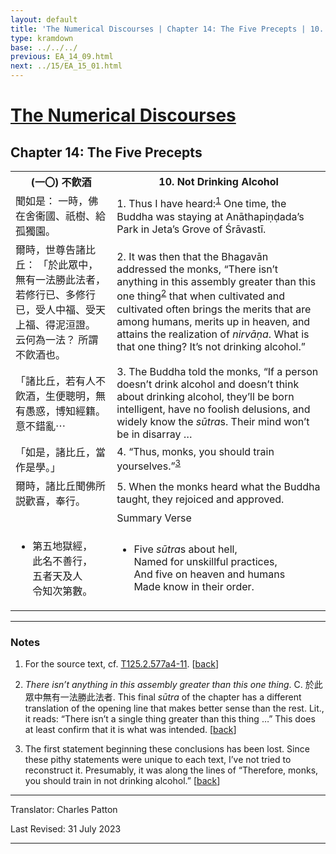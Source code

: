 ```yaml
---
layout: default
title: 'The Numerical Discourses | Chapter 14: The Five Precepts | 10. Not Drinking Alcohol'
type: kramdown
base: ../../../
previous: EA_14_09.html
next: ../15/EA_15_01.html
---
```


<h1><a href='../index.html'>The Numerical Discourses</a></h1>
<h2>Chapter 14: The Five Precepts</h2>

<table class="trans">
  <th class='ch'>(一〇) 不飮酒</th>
  <th class='en'>10. Not Drinking Alcohol</th>
  <tr>
    <td class='ch' title='T125.2.577a4'>聞如是： 一時，佛在舍衞國、祇樹、給孤獨園。</td>
    <td id='p1'>1. Thus I have heard:<sup id="ref1"><a href="#n1">1</a></sup> One time, the Buddha was staying at Anāthapiṇḍada’s Park in Jeta’s Grove of Śrāvastī.</td>
  </tr>
  <tr>
    <td class='ch' title='T125.2.577a5'>爾時，世尊告諸比丘： 「於此眾中，無有一法勝此法者，若修行已、多修行已，受人中福、受天上福、得泥洹證。 云何為一法？ 所謂不飮酒也。</td>
    <td id='p2'>2. It was then that the Bhagavān addressed the monks, “There isn’t anything in this assembly greater than this one thing<sup id="ref2"><a href="#n2">2</a></sup> that when cultivated and cultivated often brings the merits that are among humans, merits up in heaven, and attains the realization of <em>nirvāṇa</em>. What is that one thing? It’s not drinking alcohol.”</td>
  </tr>
  <tr>
    <td class='ch' title='T125.2.577a8'>「諸比丘，若有人不飮酒，生便聰明，無有愚惑，博知經籍。 意不錯亂⋯</td>
    <td id='p3'>3. The Buddha told the monks, “If a person doesn’t drink alcohol and doesn’t think about drinking alcohol, they’ll be born intelligent, have no foolish delusions, and widely know the <em>sūtra</em>s. Their mind won’t be in disarray … </td>
  </tr>
  <tr>
    <td class='ch' title='T125.2.577a9'>「如是，諸比丘，當作是學。」</td>
    <td id='p4'>4. “Thus, monks, you should train yourselves.”<sup id="ref3"><a href="#n3">3</a></sup></td>
  </tr>
  <tr>
    <td class='ch' title='T125.2.577a10'>爾時，諸比丘聞佛所説歡喜，奉行。</td>
    <td id='p5'>5. When the monks heard what the Buddha taught, they rejoiced and approved.</td>
  </tr>
<tr>
  <td class='ch' title='t125.2.577a12'></td>
  <td class='subheading'>Summary Verse</td>
</tr>
<tr>
  <td title='T125.2.577a12'><ul class='verse'>
    <li class='ch'>第五地獄經，<br/>
    此名不善行，<br/>
    五者天及人<br/>
    令知次第數。</li>
  </ul></td>
  <td><ul class='verse'>
    <li>Five <em>sūtra</em>s about hell,<br/>
    Named for unskillful practices,<br/>
    And five on heaven and humans<br/>
    Made know in their order.</li>
  </ul></td>
</tr>
</table>

<hr/>

<h3 id="notes">Notes</h3>

<ol class="notes-list">
<li id="n1"><p>For the source text, cf. <a href="https://cbetaonline.dila.edu.tw/zh/T02n0125_p0577a04" target="_blank">T125.2.577a4-11</a>. [<a href="#ref1">back</a>]</p></li>
<li id="n2"><p><em>There isn’t anything in this assembly greater than this one thing</em>. C. 於此眾中無有一法勝此法者. This final <em>sūtra</em> of the chapter has a different translation of the opening line that makes better sense than the rest. Lit., it reads: “There isn’t a single thing greater than this thing …” This does at least confirm that it is what was intended. [<a href="#ref2">back</a>]</p></li>
<li id="n3"><p>The first statement beginning these conclusions has been lost. Since these pithy statements were unique to each text, I’ve not tried to reconstruct it. Presumably, it was along the lines of “Therefore, monks, you should train in not drinking alcohol.” [<a href="#ref3">back</a>]</p></li>
</ol>
<hr/>

<p class="translator">Translator: Charles Patton</p>
<p class='revised'>Last Revised: 31 July 2023</p>

<hr/>